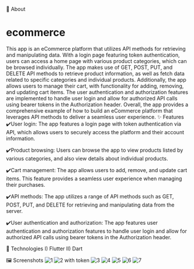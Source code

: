 🎯 About
# ecommerce

This app is an eCommerce platform that utilizes API methods for retrieving and manipulating data. With a login page featuring token authentication, users can access a home page with various product categories, which can be browsed individually. The app makes use of GET, POST, PUT, and DELETE API methods to retrieve product information, as well as fetch data related to specific categories and individual products. Additionally, the app allows users to manage their cart, with functionality for adding, removing, and updating cart items. The user authentication and authorization features are implemented to handle user login and allow for authorized API calls using bearer tokens in the Authorization header. Overall, the app provides a comprehensive example of how to build an eCommerce platform that leverages API methods to deliver a seamless user experience.
✨ Features
✔️User login: The app features a login page with token authentication via API, which allows users to securely access the platform and their account information.

✔️Product browsing: Users can browse the app to view products listed by various categories, and also view details about individual products.

✔️Cart management: The app allows users to add, remove, and update cart items. This feature provides a seamless user experience when managing their purchases.

✔️API methods: The app utilizes a range of API methods such as GET, POST, PUT, and DELETE for retrieving and manipulating data from the server.

✔️User authentication and authorization: The app features user authentication and authorization features to handle user login and allow for authorized API calls using      bearer tokens in the Authorization header.

🚀 Technologies
I) Flutter
II) Dart

🖼️ Screenshots
![1](https://user-images.githubusercontent.com/79720477/232273320-f7db2104-98ae-4793-8af1-eeedfb1c747d.png)
![2 with token](https://user-images.githubusercontent.com/79720477/232273491-7b73b77a-f656-4f7b-96ae-e61bf08ce85a.png)
![3](https://user-images.githubusercontent.com/79720477/232273510-e977b2c2-80cc-4d13-8c30-99e5629bda08.png)
![4](https://user-images.githubusercontent.com/79720477/232273528-2653c59d-7015-4033-9c88-7cb4df58c761.png)
![5](https://user-images.githubusercontent.com/79720477/232273529-04f29b16-8f21-48ae-b3c5-f2983c24cc08.png)
![6](https://user-images.githubusercontent.com/79720477/232273534-679e8ab0-34db-435d-8175-517a0a1ee18f.png)
![7](https://user-images.githubusercontent.com/79720477/232273542-8503431d-99e4-4491-b5b0-8824eacabed8.png)
